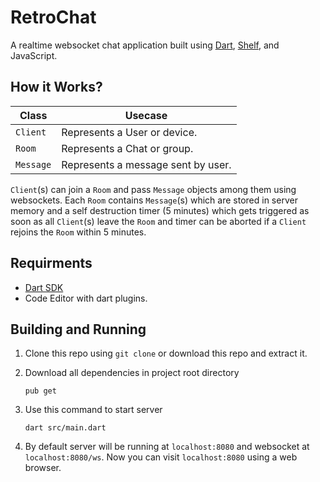 # RetroChat

A realtime websocket chat application built using [Dart](https://dart.dev), [Shelf](https://pub.dev/packages/shelf), and JavaScript.

## How it Works?

| Class     | Usecase                            |
| --------- | ---------------------------------- |
| `Client`  | Represents a User or device.       |
| `Room`    | Represents a Chat or group.        |
| `Message` | Represents a message sent by user. |

`Client`(s) can join a `Room` and pass `Message` objects among them using websockets.
Each `Room` contains `Message`(s) which are stored in server memory and a self destruction timer (5 minutes) which gets triggered as soon as all `Client`(s) leave the `Room` and timer can be aborted if a `Client` rejoins the `Room` within 5 minutes.

## Requirments

- [Dart SDK](https://dart.dev/get-dart)
- Code Editor with dart plugins.

## Building and Running

1) Clone this repo using `git clone` or download this repo and extract it.

2) Download all dependencies in project root directory
   ```shell
   pub get
   ```

3) Use this command to start server
   ```shell
   dart src/main.dart
   ```

4) By default server will be running at `localhost:8080` and websocket at `localhost:8080/ws`. Now you can visit `localhost:8080` using a web browser.
